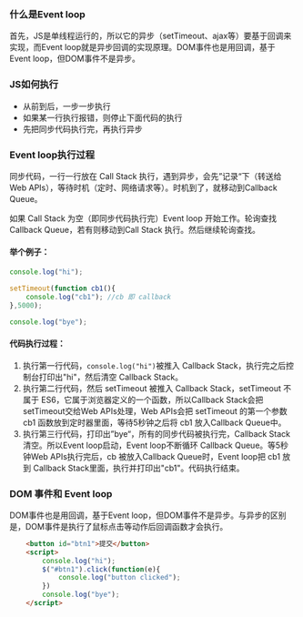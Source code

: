 ### 什么是Event loop

首先，JS是单线程运行的，所以它的异步（setTimeout、ajax等）要基于回调来实现，而Event loop就是异步回调的实现原理。DOM事件也是用回调，基于Event loop，但DOM事件不是异步。

### JS如何执行

- 从前到后，一步一步执行
- 如果某一行执行报错，则停止下面代码的执行
- 先把同步代码执行完，再执行异步

### Event loop执行过程

同步代码，一行一行放在 Call Stack 执行，遇到异步，会先”记录“下（转送给Web APIs），等待时机（定时、网络请求等）。时机到了，就移动到Callback Queue。

如果 Call Stack 为空（即同步代码执行完）Event loop 开始工作。轮询查找 Callback Queue，若有则移动到Call Stack 执行。然后继续轮询查找。

#### 举个例子：

```javascript
console.log("hi");

setTimeout(function cb1(){
    console.log("cb1"); //cb 即 callback
},5000);

console.log("bye");
```

#### 代码执行过程：

1. 执行第一行代码，`console.log("hi")`被推入 Callback Stack，执行完之后控制台打印出"hi"，然后清空 Callback Stack。
2. 执行第二行代码，然后 setTimeout 被推入 Callback Stack，setTimeout 不属于 ES6，它属于浏览器定义的一个函数，所以Callback Stack会把setTimeout交给Web APIs处理，Web APIs会把 setTimeout 的第一个参数 cb1 函数放到定时器里面，等待5秒钟之后将 cb1 放入Callback Queue中。
3. 执行第三行代码，打印出”bye“，所有的同步代码被执行完，Callback Stack 清空。所以Event loop启动，Event loop不断循环 Callback Queue。等5秒钟Web APIs执行完后，cb 被放入Callback Queue时，Event loop把 cb1 放到 Callback Stack里面，执行并打印出"cb1"。代码执行结束。

### DOM 事件和 Event loop

DOM事件也是用回调，基于Event loop，但DOM事件不是异步。与异步的区别是，DOM事件是执行了鼠标点击等动作后回调函数才会执行。

```html
    <button id="btn1">提交</button>
    <script>
        console.log("hi");
        $("#btn1").click(function(e){
            console.log("button clicked");
        })
        console.log("bye");
    </script>
```

